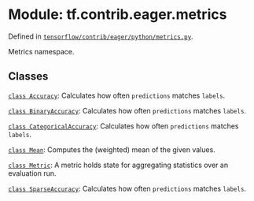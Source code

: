 <div itemscope itemtype="http://developers.google.com/ReferenceObject">
<meta itemprop="name" content="tf.contrib.eager.metrics" />
</div>

# Module: tf.contrib.eager.metrics



Defined in [`tensorflow/contrib/eager/python/metrics.py`](https://www.tensorflow.org/code/tensorflow/contrib/eager/python/metrics.py).

Metrics namespace.

## Classes

[`class Accuracy`](../../../tf/contrib/eager/metrics/Accuracy.md): Calculates how often `predictions` matches `labels`.

[`class BinaryAccuracy`](../../../tf/contrib/eager/metrics/BinaryAccuracy.md): Calculates how often `predictions` matches `labels`.

[`class CategoricalAccuracy`](../../../tf/contrib/eager/metrics/CategoricalAccuracy.md): Calculates how often `predictions` matches `labels`.

[`class Mean`](../../../tf/contrib/eager/metrics/Mean.md): Computes the (weighted) mean of the given values.

[`class Metric`](../../../tf/contrib/eager/metrics/Metric.md): A metric holds state for aggregating statistics over an evaluation run.

[`class SparseAccuracy`](../../../tf/contrib/eager/metrics/SparseAccuracy.md): Calculates how often `predictions` matches `labels`.

